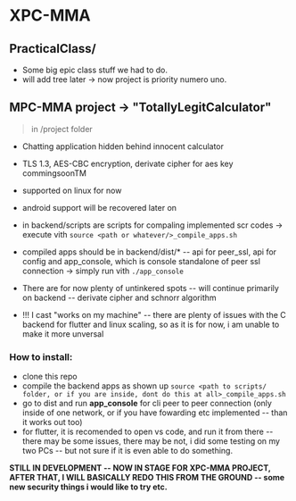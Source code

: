 # XPC-MMA
## PracticalClass/
- Some big epic class stuff we had to do.
- will add tree later → now project is priority numero uno.


## MPC-MMA project → "TotallyLegitCalculator"
> in /project folder
- Chatting application hidden behind innocent calculator
- TLS 1.3, AES-CBC encryption, derivate cipher for aes key commingsoonTM
- supported on linux for now
- android support will be recovered later on

- in backend/scripts are scripts for compaling implemented scr codes → execute vith ``source <path or whatever/>_compile_apps.sh``
- compiled apps should be in backend/dist/* -- api for peer_ssl, api for config and app_console, which is console standalone of peer ssl connection → simply run vith ``./app_console``

- There are for now plenty of untinkered spots -- will continue primarily on backend -- derivate cipher and schnorr algorithm
- !!! I cast "works on my machine" -- there are plenty of issues with the C backend for flutter and linux scaling, so as it is for now, i am unable to make it more unversal

### How to install:
- clone this repo
- compile the backend apps as shown up  ``source <path to scripts/ folder, or if you are inside, dont do this at all>_compile_apps.sh``
- go to dist and run **app_console** for cli peer to peer connection (only inside of one network, or if you have fowarding etc implemented -- than it works out too)
- for flutter, it is recomended to open vs code, and run it from there -- there may be some issues, there may be not, i did some testing on my two PCs -- but not sure if it is even able to do something.

**STILL IN DEVELOPMENT -- NOW IN STAGE FOR XPC-MMA PROJECT, AFTER THAT, I WILL BASICALLY REDO THIS FROM THE GROUND -- some new security things i would like to try etc.**
